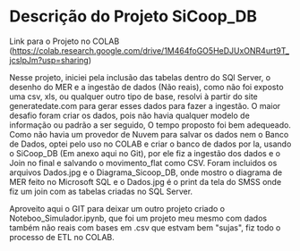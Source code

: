 # **Descrição do Projeto SiCoop_DB**

Link para o Projeto no COLAB (https://colab.research.google.com/drive/1M464foGO5HeDJUxONR4urt9T_jcsIpJm?usp=sharing)


Nesse projeto, iniciei pela inclusão das tabelas dentro do SQl Server, o desenho do MER e a ingestão de dados (Não reais),
como não foi exposto uma csv, xls, ou qualquer outro tipo de base, resolvi à partir do site generatedate.com para gerar esses dados para fazer a ingestão.
O maior desafio foram criar os dados, pois não havia qualquer modelo de informação ou padrão a ser seguido, O tempo proposto foi bem adequeado.
Como não havia um provedor de Nuvem para salvar os dados nem o Banco de Dados, optei pelo uso no COLAB e criar o banco de dados por la, usando o SiCoop_DB (Em anexo aqui no Git), por ele fiz a ingestão dos dados e o Join no final e salvando o movimento_flat como CSV.
Foram incluidos os arquivos Dados.jpg e o Diagrama_Sicoop_DB, onde mostro o diagrama de MER feito no Microsoft SQL e o Dados.jpg é o print da tela do SMSS onde fiz um join com as tabelas criadas no SQL Server.

Aproveito aqui o GIT para deixar um outro projeto criado o Noteboo_Simulador.ipynb, que foi um projeto meu mesmo com dados também não reais com bases em .csv que estvam bem "sujas", fiz todo o processo de ETL no COLAB.
